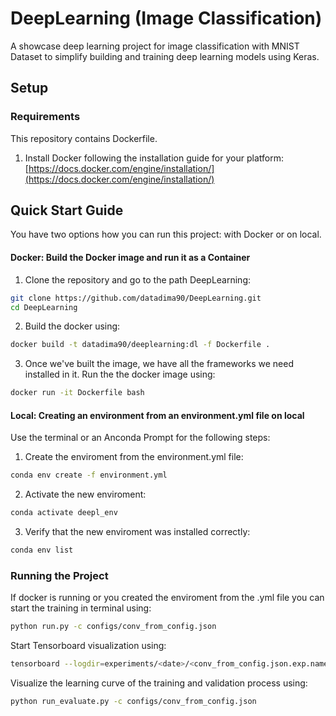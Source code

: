 # DeepLearning (Image Classification)

A showcase deep learning project for image classification with MNIST Dataset to simplify building and training deep learning models using Keras.

## Setup

### Requirements

This repository contains Dockerfile.

1. Install Docker following the installation guide for your platform: 
[https://docs.docker.com/engine/installation/](https://docs.docker.com/engine/installation/)

## Quick Start Guide
You have two options how you can run this project: with Docker or on local.

#### Docker: Build the Docker image and run it as a Container

1. Clone the repository and go to the path DeepLearning:
```bash
git clone https://github.com/datadima90/DeepLearning.git
cd DeepLearning
```

2. Build the docker using:
```bash
docker build -t datadima90/deeplearning:dl -f Dockerfile .
```

3. Once we've built the image, we have all the frameworks we need installed in it. Run the the docker image using:
```bash
docker run -it Dockerfile bash
```

#### Local: Creating an environment from an environment.yml file on local

Use the terminal or an Anconda Prompt for the following steps:

1. Create the enviroment from the environment.yml file:
```bash
conda env create -f environment.yml
```

2. Activate the new enviroment:
```bash
conda activate deepl_env
```

3. Verify that the new enviroment was installed correctly:
```bash
conda env list
```

### Running the Project
If docker is running or you created the enviroment from the .yml file you can start the training in terminal using:

```bash
python run.py -c configs/conv_from_config.json
```

Start Tensorboard visualization using:

```bash
tensorboard --logdir=experiments/<date>/<conv_from_config.json.exp.name>/logs
```

Visualize the learning curve of the training and validation process using:

```bash
python run_evaluate.py -c configs/conv_from_config.json
```
